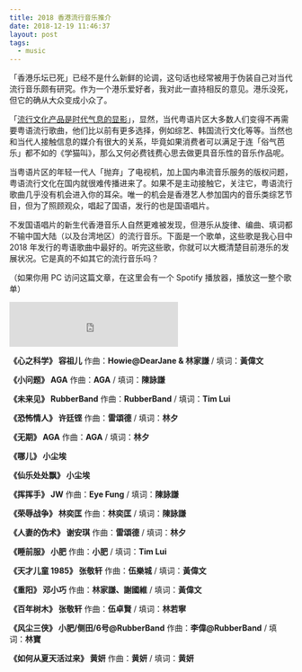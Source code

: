 ```yaml
---
title: 2018 香港流行音乐推介
date: 2018-12-19 11:46:37
layout: post
tags:
  - music
---
```


「香港乐坛已死」已经不是什么新鲜的论调，这句话也经常被用于伪装自己对当代流行音乐颇有研究。作为一个港乐爱好者，我对此一直持相反的意见。港乐没死，但它的确从大众变成小众了。

「[流行文化产品是时代气息的显影](https://blog.yitianshijie.net/2018/12/03/pop-and-nostalgia/)」，显然，当代粤语片区大多数人们变得不再需要粤语流行歌曲，他们比以前有更多选择，例如综艺、韩国流行文化等等。当然也和当代人接触信息的媒介有很大的关系，毕竟如果消费者可以满足于连「俗气芭乐」都不如的《学猫叫》，那么又何必费钱费心思去做更具音乐性的音乐作品呢。

当粤语片区的年轻一代人「抛弃」了电视机，加上国内串流音乐服务的版权问题，粤语流行文化在国内就很难传播进来了。如果不是主动接触它，关注它，粤语流行歌曲几乎没有机会进入你的耳朵。唯一的机会是香港艺人参加国内的音乐类综艺节目，但为了照顾观众，唱起了国语，发行的也是国语唱片。

不发国语唱片的新生代香港音乐人自然更难被发现，但港乐从旋律、编曲、填词都不输中国大陆（以及台湾地区）的流行音乐。下面是一个歌单，这些歌是我心目中 2018 年发行的粤语歌曲中最好的。听完这些歌，你就可以大概清楚目前港乐的发展状况。它是真的不如其它的流行音乐吗？

（如果你用 PC 访问这篇文章，在这里会有一个 Spotify 播放器，播放这一整个歌单）

<iframe class="spotify" src="https://open.spotify.com/embed/user/randyloop/playlist/2A5YT9MzHZw0AilWIu80iW" width="300" height="80" frameborder="0" allowtransparency="true" allow="encrypted-media"></iframe>

**《心之科学》 容祖儿** 作曲：**Howie@DearJane & 林家謙** / 填词：**黃偉文**

**《小问题》 AGA** 作曲：**AGA** / 填词：**陳詠謙**

**《未来见》 RubberBand** 作曲：**RubberBand** / 填词：**Tim Lui**

**《恐怖情人》 许廷铿** 作曲：**雷頌德** / 填词：**林夕**

**《无期》 AGA**  作曲：**AGA** / 填词：**林夕**

**《哪儿》 小尘埃** 

**《仙乐处处飘》 小尘埃** 

**《挥挥手》 JW** 作曲：**Eye Fung** / 填词：**陳詠謙**

**《荣辱战争》 林奕匡** 作曲：**林奕匡** / 填词：**陳詠謙**

**《人妻的伪术》 谢安琪** 作曲：**雷頌德** / 填词：**林夕**

**《睡前服》 小肥** 作曲：**小肥** / 填词：**Tim Lui**

**《天才儿童 1985》 张敬轩** 作曲：**伍樂城** / 填词：**黃偉文**

**《重阳》 邓小巧** 作曲：**林家謙、謝國維** / 填词：**黃偉文**

**《百年树木》 张敬轩** 作曲：**伍卓賢** / 填词：**林若寧**

**《风尘三侠》 小肥/侧田/6号@RubberBand** 作曲：**李偉@RubberBand** / 填词：**林寶**

**《如何从夏天活过来》 黄妍** 作曲：**黄妍** / 填词：**黄妍**
